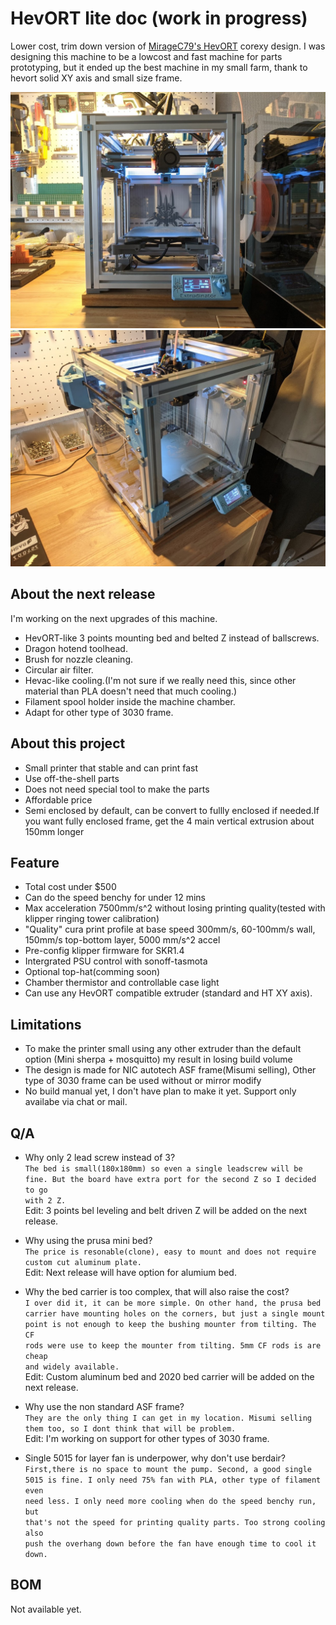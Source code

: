 # HevORT lite doc (work in progress)

Lower cost, trim down version of [MirageC79's HevORT](https://github.com/MirageC79/HevORT) corexy design. I was designing this machine to be a lowcost and fast machine for parts prototyping, but it ended up the best machine in my small farm, thank to hevort solid XY axis and small size frame.

![front-view](https://github.com/ChipCE/HevORT-lite/blob/master/img/front.jpg)
![side-view](https://github.com/ChipCE/HevORT-lite/blob/master/img/side.jpg)

## About the next release

I'm working on the next upgrades of this machine.

- HevORT-like 3 points mounting bed and belted Z instead of ballscrews.
- Dragon hotend toolhead.
- Brush for nozzle cleaning.
- Circular air filter.
- Hevac-like cooling.(I'm not sure if we really need this, since other material than PLA doesn't need that much cooling.)
- Filament spool holder inside the machine chamber.
- Adapt for other type of 3030 frame.

## About this project

- Small printer that stable and can print fast
- Use off-the-shell parts
- Does not need special tool to make the parts
- Affordable price
- Semi enclosed by default, can be convert to fullly enclosed if needed.If you want fully enclosed frame, get the 4 main vertical extrusion about 150mm longer

## Feature

- Total cost under $500
- Can do the speed benchy for under 12 mins
- Max acceleration 7500mm/s^2 without losing printing quality(tested with klipper ringing tower calibration)
- "Quality" cura print profile at base speed 300mm/s, 60-100mm/s wall, 150mm/s top-bottom layer, 5000 mm/s^2 accel
- Pre-config klipper firmware for SKR1.4
- Intergrated PSU control with sonoff-tasmota
- Optional top-hat(comming soon)
- Chamber thermistor and controllable case light
- Can use any HevORT compatible extruder (standard and HT XY axis).

## Limitations

- To make the printer small using any other extruder than the default option (Mini sherpa + mosquitto) my result in losing build volume
- The design is made for NIC autotech ASF frame(Misumi selling), Other type of 3030 frame can be used without or mirror modify
- No build manual yet, I don't have plan to make it yet. Support only availabe via chat or mail.

## Q/A

- Why only 2 lead screw instead of 3?  
  <code>The bed is small(180x180mm) so even a single leadscrew will be fine. But the board have extra port for the second Z so I decided to go with 2 Z.</code>  
  Edit: 3 points bel leveling and belt driven Z will be added on the next release.  

- Why using the prusa mini bed?  
  <code>The price is resonable(clone), easy to mount and does not require custom cut aluminum plate.</code>  
  Edit: Next release will have option for alumium bed.  
  
- Why the bed carrier is too complex, that will also raise the cost?  
  <code>I over did it, it can be more simple. On other hand, the prusa bed carrier have mounting holes on the corners, but just a single mount point is not enough to keep the bushing mounter from tilting. The CF rods were use to keep the mounter from tilting. 5mm CF rods is are cheap and widely available.</code>  
  Edit: Custom aluminum bed and 2020 bed carrier will be added on the next release.
  
- Why use the non standard ASF frame?  
  <code>They are the only thing I can get in my location. Misumi selling them too, so I dont think that will be problem.</code>  
  Edit: I'm working on support for other types of 3030 frame.
  
- Single 5015 for layer fan is underpower, why don't use berdair?  
  <code>First,there is no space to mount the pump. Second, a good single 5015 is fine. I only need 75% fan with PLA, other type of filament even need less. I only need more cooling when do the speed benchy run, but that's not the speed for printing quality parts. Too strong cooling also push the overhang down before the fan have enough time to cool it down.</code>

## BOM
Not available yet.
